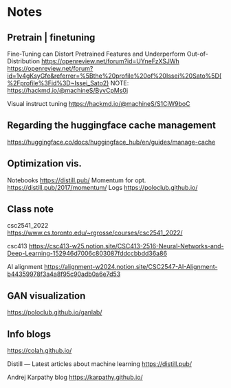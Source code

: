 # Notes

## Pretrain | finetuning 
Fine-Tuning can Distort Pretrained Features and Underperform Out-of-Distribution
https://openreview.net/forum?id=UYneFzXSJWh
https://openreview.net/forum?id=1v4gKsyGfe&referrer=%5Bthe%20profile%20of%20Issei%20Sato%5D(%2Fprofile%3Fid%3D~Issei_Sato2)
NOTE: https://hackmd.io/@machineS/ByvCpMs0j

Visual instruct tuning
https://hackmd.io/@machineS/S1CiW9boC

## Regarding the huggingface cache management
https://huggingface.co/docs/huggingface_hub/en/guides/manage-cache

## Optimization vis.
Notebooks
https://distill.pub/
Momentum for opt.
https://distill.pub/2017/momentum/
Logs
https://poloclub.github.io/

## Class note
csc2541_2022
https://www.cs.toronto.edu/~rgrosse/courses/csc2541_2022/

csc413
https://csc413-w25.notion.site/CSC413-2516-Neural-Networks-and-Deep-Learning-152946d7006c803087fddccbbdd36a86

AI alignment
https://alignment-w2024.notion.site/CSC2547-AI-Alignment-b44359978f3a4a8f95c90adb0a6e7d53

## GAN visualization
https://poloclub.github.io/ganlab/

## Info blogs
https://colah.github.io/

Distill — Latest articles about machine learning
https://distill.pub/

Andrej Karpathy blog
https://karpathy.github.io/


